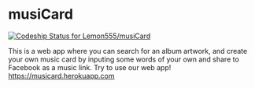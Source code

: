 # musiCard

[ ![Codeship Status for Lemon555/musiCard](https://app.codeship.com/projects/0b1f1840-9a86-0134-2ab8-627558d5340f/status?branch=master)](https://app.codeship.com/projects/188084)

This is a web app where you can search for an album artwork, and create your own music card by inputing some words of your own and share to Facebook as a music link.
Try to use our web app! https://musicard.herokuapp.com
